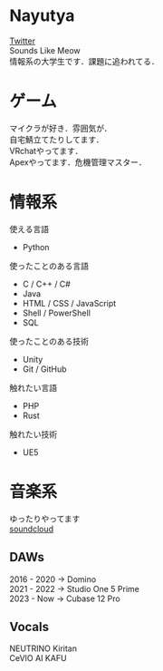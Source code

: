 # Nayutya  
[Twitter](https://x.com/S09Ov)  
Sounds Like Meow  
情報系の大学生です．課題に追われてる．  

# ゲーム
マイクラが好き．雰囲気が．  
自宅鯖立てたりしてます．  
VRchatやってます．  
Apexやってます．危機管理マスター．  

# 情報系  
使える言語  
- Python  

使ったことのある言語  
- C / C++ / C#
- Java
- HTML / CSS / JavaScript
- Shell / PowerShell
- SQL  

使ったことのある技術
- Unity  
- Git / GitHub  

触れたい言語
- PHP
- Rust

触れたい技術
- UE5

# 音楽系  
ゆったりやってます  
[soundcloud](https://soundcloud.com/s09ov)  
## DAWs  
2016 - 2020 → Domino  
2021 - 2022 → Studio One 5 Prime  
2023 - Now → Cubase 12 Pro  

## Vocals  
NEUTRINO Kiritan  
CeVIO AI KAFU  
